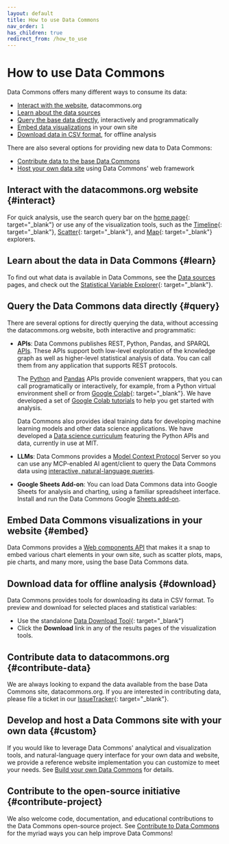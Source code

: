 ```yaml
---
layout: default
title: How to use Data Commons
nav_order: 1
has_children: true
redirect_from: /how_to_use
---
```


# How to use Data Commons

Data Commons offers many different ways to consume its data: 

- [Interact with the website](#interact), datacommons.org
- [Learn about the data sources](#learn)
- [Query the base data directly](#query), interactively and programmatically
- [Embed data visualizations](#embed) in your own site
- [Download data in CSV format](#download), for offline analysis

There are also several options for providing new data to Data Commons:
- [Contribute data to the base Data Commons](#contribute-data)
- [Host your own data site](#custom) using Data Commons' web framework 

## Interact with the datacommons.org website {#interact}

For quick analysis, use the search query bar on the [home page](https://datacommons.org/){: target="_blank"} or use any of the visualization tools, such as the [Timeline](https://datacommons.org/tools/visualization#visType=timeline){: target="_blank"}, [Scatter](https://datacommons.org/tools/visualization#visType%3Dscatter){: target="_blank"}, and [Map](https://datacommons.org/tools/visualization#visType%3Dmap){: target="_blank"} explorers.

## Learn about the data in Data Commons {#learn}

To find out what data is available in Data Commons, see the [Data sources](/datasets) pages, and check out the [Statistical Variable Explorer](https://datacommons.org/tools/statvar){: target="_blank"}.

## Query the Data Commons data directly {#query}

There are several options for directly querying the data, without accessing the datacommons.org website, both interactive and programmatic:

- **APIs**: Data Commons publishes REST, Python, Pandas, and SPARQL [APIs](/api/index.html). These APIs support both low-level exploration of the knowledge graph as well as higher-level statistical analysis of data. You can call them from any application that supports REST protocols. 

    The [Python](/api/python/) and [Pandas](/api/pandas/) APIs provide convenient wrappers, that you can call programatically or interactively, for example, from a Python virtual environment shell or from [Google Colab](https://colab.sandbox.google.com/){: target="_blank"}. We have developed a set of [Google Colab tutorials](/tutorials/index.html) to help you get started with analysis.  

    Data Commons also provides ideal training data for developing machine learning models and other data science applications. We have developed a [Data science curriculum](/courseware/intro_data_science.html) featuring the Python APIs and data, currently in use at MIT.

- **LLMs**: Data Commons provides a [Model Context Protocol](https://modelcontextprotocol.io/docs/getting-started/intro) Server so you can use any MCP-enabled AI agent/client to query the Data Commons data using [interactive, natural-language queries](/llm/index.html).

- **Google Sheets Add-on**: You can load Data Commons data into Google Sheets for analysis and charting, using a familiar spreadsheet interface. Install and run the Data Commons Google [Sheets add-on](/api/sheets/index.html).

## Embed Data Commons visualizations in your website {#embed}

Data Commons provides a [Web components API](/api/web_components/index.html) that makes it a snap to embed various chart elements in your own site, such as scatter plots, maps, pie charts, and many more, using the base Data Commons data.

## Download data for offline analysis {#download}

Data Commons provides tools for downloading its data in CSV format. To preview and download for selected places and statistical variables:

- Use the standalone [Data Download Tool](https://datacommons.org/tools/download){: target="_blank"}
- Click the **Download** link in any of the results pages of the visualization tools.	

## Contribute data to datacommons.org {#contribute-data}

We are always looking to expand the data available from the base Data Commons site, datacommons.org. If you are interested in contributing data, please file a ticket in our [IssueTracker](https://issuetracker.google.com/issues/new?component=1660823&template=2053232&pli=1){: target="_blank"}.

## Develop and host a Data Commons site with your own data {#custom}

If you would like to leverage Data Commons' analytical and visualization tools, and natural-language query interface for your own data and website, we provide a reference website implementation you can customize to meet your needs. See [Build your own Data Commons](/custom_dc/index.html) for details.

## Contribute to the open-source initiative {#contribute-project}

We also welcome code, documentation, and educational contributions to the Data Commons open-source project. See [Contribute to Data Commons](/contributing/index.html) for the myriad ways you can help improve Data Commons!
